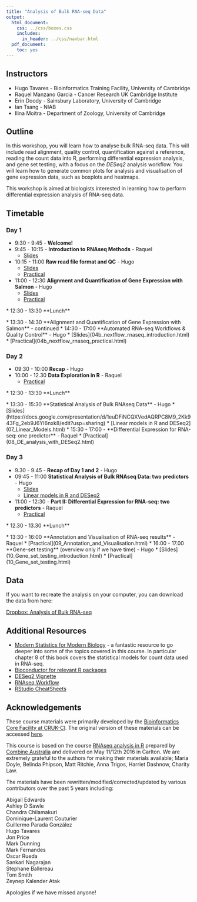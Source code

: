 ```yaml
---
title: "Analysis of Bulk RNA-seq Data"
output:
  html_document:
    css: ../css/boxes.css
    includes:
      in_header: ../css/navbar.html
  pdf_document:
    toc: yes
---
```


## Instructors

* Hugo Tavares - Bioinformatics Training Facility, University of Cambridge
* Raquel Manzano Garcia - Cancer Research UK Cambridge Institute
* Erin Doody - Sainsbury Laboratory, University of Cambridge
* Ian Tsang - NIAB
* Ilina Moitra - Department of Zoology, University of Cambridge


## Outline

In this workshop, you will learn how to analyse bulk RNA-seq data. This will
include read alignment, quality control, quantification against a reference,
reading the count data into R, performing differential expression analysis, and
gene set testing, with a focus on the _DESeq2_ analysis workflow. You will learn
how to generate common plots for analysis and visualisation of gene expression
data, such as boxplots and heatmaps.

This workshop is aimed at biologists interested in learning how to perform
differential expression analysis of RNA-seq data.


## Timetable

### Day 1

* 9:30 - 9:45 - **Welcome!**
* 9:45 - 10:15 - **Introduction to RNAseq Methods** - Raquel
  * [Slides](01_Introduction_to_RNAseq_Methods.html)
* 10:15 - 11:00 **Raw read file format and QC** - Hugo
  * [Slides](02_FastQC_introduction.html)
  * [Practical](02_FastQC_practical.html)
* 11:00 - 12:30 **Alignment and Quantification of Gene Expression with Salmon** - Hugo
  * [Slides](03_Quantification_with_Salmon_introduction.html)
  * [Practical](03_Quantification_with_Salmon_practical.html)
<p>
* 12:30 - 13:30 **Lunch**
<p>
* 13:30 - 14:30 **Alignment and Quantification of Gene Expression with Salmon** - continued
* 14:30 - 17:00 **Automated RNA-seq Workflows & Quality Control** - Hugo
  * [Slides](04b_nextflow_rnaseq_introduction.html)
  * [Practical](04b_nextflow_rnaseq_practical.html)

### Day 2

* 09:30 - 10:00 **Recap** - Hugo
* 10:00 - 12.30 **Data Exploration in R** - Raquel
  * [Practical](05_Data_Exploration.html)
<p>
* 12:30 - 13:30 **Lunch**
<p>
* 13:30 - 15:30 **Statistical Analysis of Bulk RNAseq Data** - Hugo
  * [Slides](https://docs.google.com/presentation/d/1euDFiNCQXVedAQRPC8M9_2Kk943Fg_2eb9J6YI6nxk8/edit?usp=sharing)
  * [Linear models in R and DESeq2](07_Linear_Models.html)
* 15:30 - 17:00 - **Differential Expression for RNA-seq: one predictor** - Raquel
  * [Practical](08_DE_analysis_with_DESeq2.html)


### Day 3

* 9.30 - 9.45 - **Recap of Day 1 and 2** - Hugo
* 09:45 - 11:00 **Statistical Analysis of Bulk RNAseq Data: two predictors** - Hugo
  * [Slides](https://docs.google.com/presentation/d/1euDFiNCQXVedAQRPC8M9_2Kk943Fg_2eb9J6YI6nxk8/edit?usp=sharing)
  * [Linear models in R and DESeq2](07_Linear_Models.html)
* 11:00 - 12:30 - **Part II: Differential Expression for RNA-seq: two predictors** - Raquel
  * [Practical](08_DE_analysis_with_DESeq2.html)
<p>
* 12.30 - 13.30 **Lunch**
<p>
* 13:30 - 16:00 **Annotation and Visualisation of RNA-seq results** - Raquel
  * [Practical](09_Annotation_and_Visualisation.html)
* 16:00 - 17.00 **Gene-set testing** (overview only if we have time) - Hugo  
  * [Slides](10_Gene_set_testing_introduction.html)
  * [Practical](10_Gene_set_testing.html)


## Data

If you want to recreate the analysis on your computer, you can download the data from here: 

[Dropbox: Analysis of Bulk RNA-seq](https://www.dropbox.com/scl/fo/6l98g9dygvntzvfsv1d88/h?rlkey=ow7gvsye5hih20ye50cnmy7yw&dl=0)


## Additional Resources

* [Modern Statistics for Modern Biology](https://www.huber.embl.de/msmb/08-chap.html) - a fantastic resource to go deeper into some of the topics covered in this course. In particular chapter 8 of this book covers the statistical models for count data used in RNA-seq.
* [Bioconductor for relevant R packages](https://bioconductor.org/)
* [DESeq2 Vignette](https://bioconductor.org/packages/release/bioc/vignettes/DESeq2/inst/doc/DESeq2.html)  
* [RNAseq Workflow](http://master.bioconductor.org/packages/release/workflows/vignettes/rnaseqGene/inst/doc/rnaseqGene.html)  
* [RStudio CheatSheets](https://rstudio.com/resources/cheatsheets/)

## Acknowledgements

These course materials were primarily developed by the [Bioinformatics Core Facility at CRUK-CI](https://www.cruk.cam.ac.uk/core-facilities/bioinformatics-core).
The original version of these materials can be accessed [here](https://bioinformatics-core-shared-training.github.io/Bulk_RNAseq_Course_Base/).

This course is based on the course [RNAseq analysis in
R](http://combine-australia.github.io/2016-05-11-RNAseq/) prepared by [Combine
Australia](https://combine.org.au/) and delivered on May 11/12th 2016 in
Carlton. We are extremely grateful to the authors for making their materials
available; Maria Doyle, Belinda Phipson, Matt Ritchie, Anna Trigos, Harriet
Dashnow, Charity Law.

The materials have been rewritten/modified/corrected/updated by various
contributors over the past 5 years including:

Abigail Edwards  
Ashley D Sawle  
Chandra Chilamakuri  
Dominique-Laurent Couturier  
Guillermo Parada González  
Hugo Tavares  
Jon Price  
Mark Dunning  
Mark Fernandes  
Oscar Rueda  
Sankari Nagarajan  
Stephane Ballereau  
Tom Smith  
Zeynep Kalender Atak  

Apologies if we have missed anyone!
